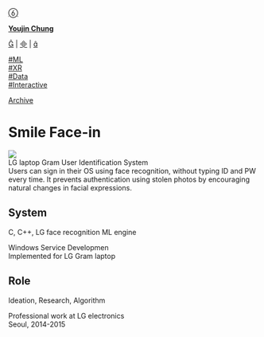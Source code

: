 [ ](https://cargo.site)

[ ︎ ](/Left-Nav)

[ ]()

**[Youjin Chung](Home)**  
  
[︎](https://www.linkedin.com/in/youjin-chung/) | [︎](mailto:yjc433@nyu.edu) | [︎](https://github.com/youjinChung)   
  
[#ML](https://youjin.io/ML)  
[#XR](https://youjin.io/XR)  
[#Data](https://youjin.io/Data)  
[#Interactive](https://youjin.io/Interactive)  
  
[Archive](blog-1)  
  
  
  
**[](Resume)**[](https://www.linkedin.com/in/youjin-chung/)

# Smile Face-in

![](../images/SMILE-FACE-IN/ARCHIVEE24_o.jpg)  
LG laptop Gram User Identification System  
Users can sign in their OS using face recognition, without typing ID and PW
every time. It prevents authentication using stolen photos by encouraging
natural changes in facial expressions.  

## System  

C, C++, LG face recognition ML engine  
  
Windows Service Developmen  
Implemented for LG Gram laptop  
  

## Role  

Ideation, Research, Algorithm  
  

Professional work at LG electronics  
Seoul, 2014-2015

  

